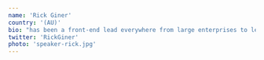 ```yaml
---
name: 'Rick Giner'
country: '(AU)'
bio: "has been a front-end lead everywhere from large enterprises to lean startups. Passionate about dev practises, emerging tech and whisky, he's always happy to talk tech over a glass or two. "
twitter: 'RickGiner'
photo: 'speaker-rick.jpg'
---
```


